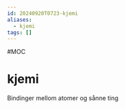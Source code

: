 ```yaml
---
id: 20240920T0723-kjemi
aliases:
  - kjemi
tags: []
---
```


#MOC

# kjemi

Bindinger mellom atomer og sånne ting
